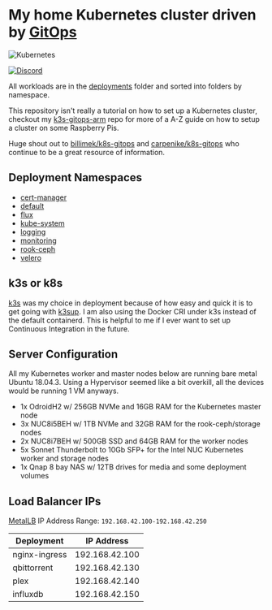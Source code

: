 # My home Kubernetes cluster driven by [GitOps](https://www.weave.works/blog/what-is-gitops-really)

![Kubernetes](https://i.imgur.com/p1RzXjQ.png)

[![Discord](https://img.shields.io/badge/discord-chat-7289DA.svg?maxAge=60&style=flat-square)](https://discord.gg/hk58BZV)

All workloads are in the [deployments](./deployments/) folder and sorted into folders by namespace. 

This repository isn't really a tutorial on how to set up a Kubernetes cluster, checkout my [k3s-gitops-arm](https://github.com/onedr0p/k3s-gitops-arm) repo for more of a A-Z guide on how to setup a cluster on some Raspberry Pis.

Huge shout out to [billimek/k8s-gitops](https://github.com/billimek/k8s-gitops) and [carpenike/k8s-gitops](https://github.com/carpenike/k8s-gitops) who continue to be a great resource of information.

## Deployment Namespaces

- [cert-manager](./deployments/cert-manager)
- [default](./deployments/default)
- [flux](./deployments/flux)
- [kube-system](./deployments/kube-system)
- [logging](./deployments/logging)
- [monitoring](./deployments/monitoring)
- [rook-ceph](./deployments/rook-ceph)
- [velero](./deployments/velero)

## k3s or k8s

[k3s](https://github.com/rancher/k3s) was my choice in deployment because of how easy and quick it is to get going with [k3sup](https://github.com/alexellis/k3sup). I am also using the Docker CRI under k3s instead of the default containerd. This is helpful to me if I ever want to set up Continuous Integration in the future.

## Server Configuration

All my Kubernetes worker and master nodes below are running bare metal Ubuntu 18.04.3. Using a Hypervisor seemed like a bit overkill, all the devices would be running 1 VM anyways.

- 1x OdroidH2 w/ 256GB NVMe and 16GB RAM for the Kubernetes master node
- 3x NUC8i5BEH w/ 1TB NVMe and 32GB RAM for the rook-ceph/storage nodes
- 2x NUC8i7BEH w/ 500GB SSD and 64GB RAM for the worker nodes
- 5x Sonnet Thunderbolt to 10Gb SFP+ for the Intel NUC Kubernetes worker and storage nodes
- 1x Qnap 8 bay NAS w/ 12TB drives for media and some deployment volumes

## Load Balancer IPs

[MetalLB](https://metallb.universe.tf/) IP Address Range: `192.168.42.100-192.168.42.250`

|Deployment|IP Address|
|---|---|
|nginx-ingress|192.168.42.100|
|qbittorrent  |192.168.42.130|
|plex         |192.168.42.140|
|influxdb     |192.168.42.150|
